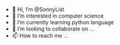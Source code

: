 - 👋 Hi, I’m @SonnyList
- 👀 I’m interested in computer science 
- 🌱 I’m currently learning python language
- 💞️ I’m looking to collaborate on ...
- 📫 How to reach me ...

<!---
SonnyList/SonnyList is a ✨ special ✨ repository because its `README.md` (this file) appears on your GitHub profile.
You can click the Preview link to take a look at your changes.
--->
